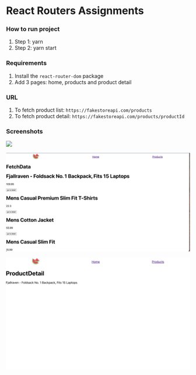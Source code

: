 # React Routers Assignments

### How to run project

1. Step 1: yarn
2. Step 2: yarn start

### Requirements

1. Install the `react-router-dom` package
2. Add 3 pages: home, products and product detail

### URL

1. To fetch product list: `https://fakestoreapi.com/products`
2. To fetch product detail: `https://fakestoreapi.com/products/productId`

### Screenshots

![](./screenshots/homePage.png)

![](./screenshots/productsPage.png)

![](./screenshots/productDetail.png)
